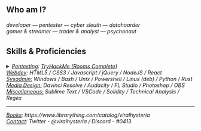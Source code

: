 <section align="left">
    <h2>Who am I?</h2>
    <h6>
        developer ― pentester ― cyber sleuth ― datahoarder<br>
        gamer & streamer ― trader & analyst ― psychonaut<br>
    </h6>
    <h2>Skills & Proficiencies</h2>
    <h6>
        <details style="display:inline">
            <summary><ins>Pentesting</ins>: <a href="https://tryhackme.com/p/viralhysteria">TryHackMe (Rooms Complete)</a></summary>
            <ins>Frameworks</ins>: armitage / autopsy / brim / burpsuite / chisel / covenant / eztools / gophish / impacket / kape / kibana / metasploit / osquery / owasp / redline / remnux / responder / sherlock / sysinternals suite / volatility / velociraptor / zeek<br><br>
            <ins>Commandline</ins>: capa / ffuf / gobuster / hashid / hydra / john / linpeas / mimikatz / nmap / sherlock / sublist3r
        </details>
        <ins>Webdev</ins>: HTML5 / CSS3 / Javascript / jQuery / NodeJS / React<br>
        <ins>Sysadmin:</ins> Windows / Bash / Unix / Powershell / Linux (deb) / Python / Rust<br>
        <ins>Media Design:</ins> Davinci Resolve / Audacity / FL Studio / Photoshop / OBS<br>
        <ins>Miscellaneous:</ins> Sublime Text / VSCode / Solidity / Technical Analysis / Regex<br>
        <hr style="height:1px">
        <ins>Books</ins>: https://www.librarything.com/catalog/viralhysteria<br>
        <ins>Contact</ins>: Twitter - @viralhysteria / Discord - #0413
    </h6>
</section><br>

